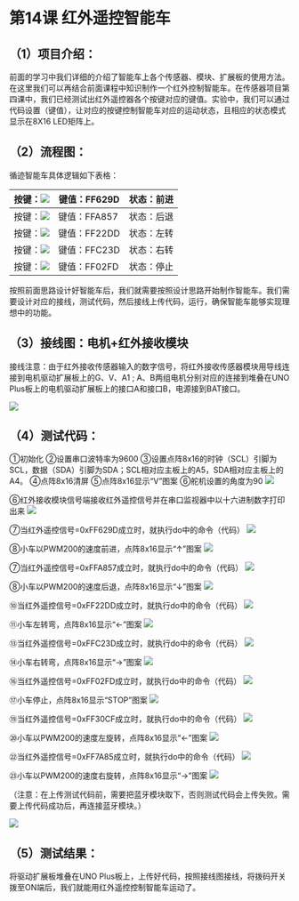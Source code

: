 


# 第14课 红外遥控智能车

## （1）项目介绍：

前面的学习中我们详细的介绍了智能车上各个传感器、模块、扩展板的使用方法。在这里我们可以再结合前面课程中知识制作一个红外控制智能车。在传感器项目第四课中，我们已经测试出红外遥控器各个按键对应的键值。实验中，我们可以通过代码设置（键值），让对应的按键控制智能车对应的运动状态，且相应的状态模式显示在8X16 LED矩阵上。

## （2）流程图：

循迹智能车具体逻辑如下表格：









|按键：![](../../media/b11dc5ffa6cccebc6088e5d557d76daf.png)|键值：FF629D|状态：前进|
|-|-|-|
|按键：![](../../media/ae8110034aacb083151cfd882ee599ba.png)|键值：FFA857|状态：后退|
|按键：![](../../media/bce9cba2c6d2465fbcce570ad4210eba.png)|键值：FF22DD|状态：左转|
|按键：![](../../media/ad907a618af86f30d52986bbbd57ba76.png)|键值：FFC23D|状态：右转|
|按键：![](../../media/9716a4ed61a4064d2f47a7b73eccaf87.png)|键值：FF02FD|状态：停止|




按照前面思路设计好智能车后，我们就需要按照设计思路开始制作智能车。我们需要设计对应的接线，测试代码，然后接线上传代码，运行，确保智能车能够实现理想中的功能。

## （3）接线图：电机+红外接收模块

接线注意：由于红外接收传感器输入的数字信号，将红外接收传感器模块用导线连接到电机驱动扩展板上的G、V、A1
; A、B两组电机分别对应的连接到堆叠在UNO Plus板上的电机驱动扩展板上的接口A和接口B，电源接到BAT接口。

![](../../media/7de2ae940fad36b068a76c18863df18d.png)

## （4）测试代码：








①初始化
②设置串口波特率为9600
③设置点阵8x16的时钟（SCL）引脚为SCL，数据（SDA）引脚为SDA；SCL相对应主板上的A5，SDA相对应主板上的A4。
④点阵8x16清屏
⑤点阵8x16显示“V”图案
⑥舵机设置的角度为90
![](../../media/1b0268a6f4ac0f901c4c82bce875f6d4.png)

⑥红外接收模块信号端接收红外遥控信号并在串口监视器中以十六进制数字打印出来
![](../../media/33dc83f18e344ad62c07907a67667af6.png)

⑦当红外遥控信号=0xFF629D成立时，就执行do中的命令（代码）
![](../../media/9f0148aa5d2b7fc2f086a7732cd76d80.png)

⑧小车以PWM200的速度前进，点阵8x16显示“↑”图案
![](../../media/45b61d931331861d53788d6df6229fb0.png)

⑦当红外遥控信号=0xFFA857成立时，就执行do中的命令（代码）
![](../../media/65e8672ec071b701e11f4b6754b94686.png)

⑧小车以PWM200的速度后退，点阵8x16显示“↓”图案
![](../../media/8dea68597e4e72a913e29ae2fb21082a.png)

⑩当红外遥控信号=0xFF22DD成立时，就执行do中的命令（代码）
![](../../media/a75a80834bd353a42f2c9e0716bc51a3.png)

⑪小车左转弯，点阵8x16显示“←”图案
![](../../media/cf18bc8ecd45c7c4de67cc08478179da.png)

⑬当红外遥控信号=0xFFC23D成立时，就执行do中的命令（代码）
![](../../media/2b2ec61884c9284c4b8d7db5a6dec28c.png)

⑭小车右转弯，点阵8x16显示“→”图案
![](../../media/5419de3f277ee46935d7651e1ffec314.png)

⑯当红外遥控信号=0xFF02FD成立时，就执行do中的命令（代码）
![](../../media/0ac3fd3059794ff85b7ca25c8b21cc79.png)

⑰小车停止，点阵8x16显示“STOP”图案
![](../../media/7a9ff4ba5b7a973a831adba76684261f.png)

⑲当红外遥控信号=0xFF30CF成立时，就执行do中的命令（代码）
![](../../media/cfbeebb2315ab125938272cf9c8d7a50.png)

⑳小车以PWM200的速度左旋转，点阵8x16显示“←”图案
![](../../media/e70e78e1ba3b4b261cf1cdc661eb9fb8.png)

㉒当红外遥控信号=0xFF7A85成立时，就执行do中的命令（代码）
![](../../media/43f7f241c469ece288be1a11ef1443a3.png)

㉓小车以PWM200的速度右旋转，点阵8x16显示“→”图案
![](../../media/e87f6738291c4a51fb3136e902c65fd1.png)




（注意：在上传测试代码前，需要把蓝牙模块取下，否则测试代码会上传失败。需要上传代码成功后，再连接蓝牙模块。）

![](../../media/8ee9276e3893610627c6c42f9bca0a24.png)

## （5）测试结果：

将驱动扩展板堆叠在UNO Plus板上，上传好代码，按照接线图接线，将拨码开关拨至ON端后，我们就能用红外遥控控制智能车运动了。

